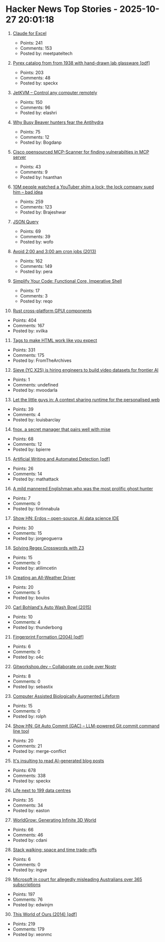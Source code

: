 # Hacker News Top Stories - 2025-10-27 20:01:18

1. [Claude for Excel](https://www.claude.com/claude-for-excel)
   - Points: 241
   - Comments: 153
   - Posted by: meetpateltech

2. [Pyrex catalog from from 1938 with hand-drawn lab glassware [pdf]](https://exhibitdb.cmog.org/opacimages/Images/Pyrex/Rakow_1000132877.pdf)
   - Points: 203
   - Comments: 48
   - Posted by: speckx

3. [JetKVM – Control any computer remotely](https://jetkvm.com/)
   - Points: 150
   - Comments: 96
   - Posted by: elashri

4. [Why Busy Beaver hunters fear the Antihydra](https://benbrubaker.com/why-busy-beaver-hunters-fear-the-antihydra/)
   - Points: 75
   - Comments: 12
   - Posted by: Bogdanp

5. [Cisco opensourced MCP-Scanner for finding vulnerabilties in MCP server](https://github.com/cisco-ai-defense/mcp-scanner)
   - Points: 43
   - Comments: 9
   - Posted by: hsanthan

6. [10M people watched a YouTuber shim a lock; the lock company sued him – bad idea](https://arstechnica.com/tech-policy/2025/10/suing-a-popular-youtuber-who-shimmed-a-130-lock-what-could-possibly-go-wrong/)
   - Points: 259
   - Comments: 123
   - Posted by: Brajeshwar

7. [JSON Query](https://jsonquerylang.org/)
   - Points: 69
   - Comments: 39
   - Posted by: wofo

8. [Avoid 2:00 and 3:00 am cron jobs (2013)](https://www.endpointdev.com/blog/2013/04/avoid-200-and-300-am-cron-jobs/)
   - Points: 162
   - Comments: 149
   - Posted by: pera

9. [Simplify Your Code: Functional Core, Imperative Shell](https://testing.googleblog.com/2025/10/simplify-your-code-functional-core.html)
   - Points: 17
   - Comments: 3
   - Posted by: reqo

10. [Rust cross-platform GPUI components](https://github.com/longbridge/gpui-component)
   - Points: 404
   - Comments: 167
   - Posted by: xvilka

11. [Tags to make HTML work like you expect](https://blog.jim-nielsen.com/2025/dont-forget-these-html-tags/)
   - Points: 331
   - Comments: 175
   - Posted by: FromTheArchives

12. [Sieve (YC X25) is hiring engineers to build video datasets for frontier AI](https://www.sievedata.com/)
   - Points: 1
   - Comments: undefined
   - Posted by: mvoodarla

13. [Let the little guys in: A context sharing runtime for the personalised web](https://arjun.md/little-guys)
   - Points: 39
   - Comments: 4
   - Posted by: louisbarclay

14. [fnox, a secret manager that pairs well with mise](https://github.com/jdx/mise/discussions/6779)
   - Points: 68
   - Comments: 12
   - Posted by: bpierre

15. [Artificial Writing and Automated Detection [pdf]](https://www.nber.org/system/files/working_papers/w34223/w34223.pdf)
   - Points: 26
   - Comments: 14
   - Posted by: mathattack

16. [A mild mannered Englishman who was the most prolific ghost hunter](https://lithub.com/the-mild-mannered-englishman-who-was-the-worlds-most-prolific-ghost-hunter/)
   - Points: 7
   - Comments: 0
   - Posted by: tintinnabula

17. [Show HN: Erdos – open-source, AI data science IDE](https://www.lotas.ai/erdos)
   - Points: 30
   - Comments: 15
   - Posted by: jorgeoguerra

18. [Solving Regex Crosswords with Z3](https://blog.nelhage.com/post/regex-crosswords-z3/)
   - Points: 15
   - Comments: 0
   - Posted by: atilimcetin

19. [Creating an All-Weather Driver](https://waymo.com/blog/2025/10/creating-an-all-weather-driver)
   - Points: 20
   - Comments: 5
   - Posted by: boulos

20. [Carl Bohland's Auto Wash Bowl (2015)](https://news.wttw.com/2015/07/29/ask-geoffrey)
   - Points: 10
   - Comments: 4
   - Posted by: thunderbong

21. [Fingerprint Formation (2004) [pdf]](https://math.arizona.edu/~anewell/publications/Fingerprint_Formation.pdf)
   - Points: 6
   - Comments: 0
   - Posted by: o4c

22. [Gitworkshop.dev – Collaborate on code over Nostr](https://gitworkshop.dev/)
   - Points: 8
   - Comments: 0
   - Posted by: sebastix

23. [Computer Assisted Biologically Augmented Lifeform](https://cnc.fandom.com/wiki/Computer_Assisted_Biologically_Augmented_Lifeform)
   - Points: 15
   - Comments: 0
   - Posted by: rolph

24. [Show HN: Git Auto Commit (GAC) – LLM-powered Git commit command line tool](https://github.com/cellwebb/gac)
   - Points: 20
   - Comments: 21
   - Posted by: merge-conflict

25. [It's insulting to read AI-generated blog posts](https://blog.pabloecortez.com/its-insulting-to-read-your-ai-generated-blog-post/)
   - Points: 678
   - Comments: 338
   - Posted by: speckx

26. [Life next to 199 data centres](https://www.bbc.com/news/articles/c93dnnxewdvo)
   - Points: 35
   - Comments: 34
   - Posted by: easton

27. [WorldGrow: Generating Infinite 3D World](https://github.com/world-grow/WorldGrow)
   - Points: 66
   - Comments: 46
   - Posted by: cdani

28. [Stack walking: space and time trade-offs](https://maskray.me/blog/2025-10-26-stack-walking-space-and-time-trade-offs)
   - Points: 6
   - Comments: 0
   - Posted by: ingve

29. [Microsoft in court for allegedly misleading Australians over 365 subscriptions](https://www.accc.gov.au/media-release/microsoft-in-court-for-allegedly-misleading-millions-of-australians-over-microsoft-365-subscriptions)
   - Points: 197
   - Comments: 76
   - Posted by: edwinjm

30. [This World of Ours (2014) [pdf]](https://www.usenix.org/system/files/1401_08-12_mickens.pdf)
   - Points: 219
   - Comments: 179
   - Posted by: xeonmc

